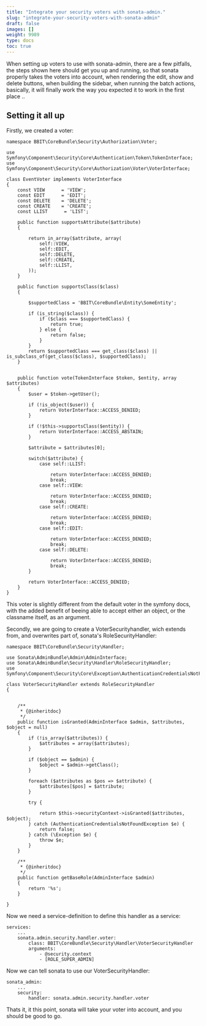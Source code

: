 ```yaml
---
title: "Integrate your security voters with sonata-admin."
slug: "integrate-your-security-voters-with-sonata-admin"
draft: false
images: []
weight: 9989
type: docs
toc: true
---
```


When setting up voters to use with sonata-admin, there are a few pitfalls, the steps shown here should get you up and running, so that sonata properly takes the voters into account, when rendering the edit, show and delete buttons, when building the sidebar, when running the batch actions, basically, it will finally work the way you expected it to work in the first place ..

## Setting it all up
Firstly, we created a voter:

    namespace BBIT\CoreBundle\Security\Authorization\Voter;
     
    use Symfony\Component\Security\Core\Authentication\Token\TokenInterface;
    use Symfony\Component\Security\Core\Authorization\Voter\VoterInterface;
     
    class EventVoter implements VoterInterface
    {
        const VIEW      = 'VIEW';
        const EDIT      = 'EDIT';
        const DELETE    = 'DELETE';
        const CREATE    = 'CREATE';
        const LLIST      = 'LIST';
     
        public function supportsAttribute($attribute)
        {
     
            return in_array($attribute, array(
                self::VIEW,
                self::EDIT,
                self::DELETE,
                self::CREATE,
                self::LLIST,
            ));
        }
     
        public function supportsClass($class)
        {
     
            $supportedClass = 'BBIT\CoreBundle\Entity\SomeEntity';
     
            if (is_string($class)) {
                if ($class === $supportedClass) {
                    return true;
                } else {
                    return false;
                }
            }
            return $supportedClass === get_class($class) || is_subclass_of(get_class($class), $supportedClass);
        }
     
     
        public function vote(TokenInterface $token, $entity, array $attributes)
        {
            $user = $token->getUser();
     
            if (!is_object($user)) {
                return VoterInterface::ACCESS_DENIED;
            }
     
            if (!$this->supportsClass($entity)) {
                return VoterInterface::ACCESS_ABSTAIN;
            }
     
            $attribute = $attributes[0];
     
            switch($attribute) {
                case self::LLIST:
     
                    return VoterInterface::ACCESS_DENIED;
                    break;
                case self::VIEW:
     
                    return VoterInterface::ACCESS_DENIED;
                    break;
                case self::CREATE:
     
                    return VoterInterface::ACCESS_DENIED;
                    break;
                case self::EDIT:
     
                    return VoterInterface::ACCESS_DENIED;
                    break;
                case self::DELETE:
     
                    return VoterInterface::ACCESS_DENIED;
                    break;
            }
     
            return VoterInterface::ACCESS_DENIED;
        }
    }

This voter is slightly different from the default voter in the symfony docs, with the added benefit of beeing able to accept either an object, or the classname itself, as an argument.



Secondly, we are going to create a VoterSecurityhandler, wich extends from, and overwrites part of, sonata's RoleSecurityHandler:


    namespace BBIT\CoreBundle\Security\Handler;
     
    use Sonata\AdminBundle\Admin\AdminInterface;
    use Sonata\AdminBundle\Security\Handler\RoleSecurityHandler;
    use Symfony\Component\Security\Core\Exception\AuthenticationCredentialsNotFoundException;
     
    class VoterSecurityHandler extends RoleSecurityHandler
    {
     
     
        /**
         * {@inheritdoc}
         */
        public function isGranted(AdminInterface $admin, $attributes, $object = null)
        {
            if (!is_array($attributes)) {
                $attributes = array($attributes);
            }
     
            if ($object == $admin) {
                $object = $admin->getClass();
            }
     
            foreach ($attributes as $pos => $attribute) {
                $attributes[$pos] = $attribute;
            }
     
            try {
     
                return $this->securityContext->isGranted($attributes, $object);
            } catch (AuthenticationCredentialsNotFoundException $e) {
                return false;
            } catch (\Exception $e) {
                throw $e;
            }
        }
     
        /**
         * {@inheritdoc}
         */
        public function getBaseRole(AdminInterface $admin)
        {
            return '%s';
        }
     
    }


Now we need a service-definition to define this handler as a service:


    services:
        ...
        sonata.admin.security.handler.voter:
            class: BBIT\CoreBundle\Security\Handler\VoterSecurityHandler
            arguments:
                - @security.context
                - [ROLE_SUPER_ADMIN]


Now we can tell sonata to use our VoterSecurityHandler:


    sonata_admin:
        ...
        security:
            handler: sonata.admin.security.handler.voter


Thats it, it this point, sonata will take your voter into account, and you should be good to go.


